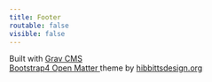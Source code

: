 ```yaml
---
title: Footer
routable: false
visible: false
---
```


Built with [Grav CMS](http://getgrav.org)  
[Bootstrap4 Open Matter ](https://github.com/hibbitts-design/grav-theme-open-matter-bootstrap) theme by [hibbittsdesign.org](http://hibbittsdesign.org)  
